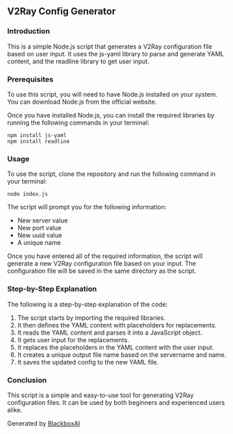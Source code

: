 ## V2Ray Config Generator

### Introduction

This is a simple Node.js script that generates a V2Ray configuration file based on user input. It uses the js-yaml library to parse and generate YAML content, and the readline library to get user input.

### Prerequisites

To use this script, you will need to have Node.js installed on your system. You can download Node.js from the official website.

Once you have installed Node.js, you can install the required libraries by running the following commands in your terminal:

```
npm install js-yaml
npm install readline
```

### Usage

To use the script, clone the repository and run the following command in your terminal:

```
node index.js
```

The script will prompt you for the following information:

* New server value
* New port value
* New uuid value
* A unique name

Once you have entered all of the required information, the script will generate a new V2Ray configuration file based on your input. The configuration file will be saved in the same directory as the script.

### Step-by-Step Explanation

The following is a step-by-step explanation of the code:

1. The script starts by importing the required libraries.
2. It then defines the YAML content with placeholders for replacements.
3. It reads the YAML content and parses it into a JavaScript object.
4. It gets user input for the replacements.
5. It replaces the placeholders in the YAML content with the user input.
6. It creates a unique output file name based on the servername and name.
7. It saves the updated config to the new YAML file.

### Conclusion

This script is a simple and easy-to-use tool for generating V2Ray configuration files. It can be used by both beginners and experienced users alike.

Generated by [BlackboxAI](https://www.useblackbox.ai)